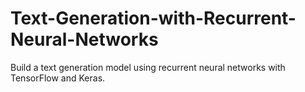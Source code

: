 # Text-Generation-with-Recurrent-Neural-Networks
Build a text generation model using recurrent neural networks with TensorFlow and Keras.
